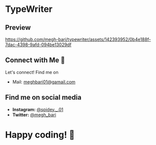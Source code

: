 #  TypeWriter

## Preview


https://github.com/megh-bari/typewriter/assets/142393952/0b4e188f-7dac-4398-9afd-094be13029df

## Connect with Me 🤝
Let's connect! Find me on
- Mail: meghbari01@gamail.com
  
## Find me on social media
- **Instagram:** [@spidey._.01](https://www.instagram.com/spidey._.01/)
- **Twitter:** [@megh_bari](https://twitter.com/megh_bari/)

 # Happy coding! 🎉
